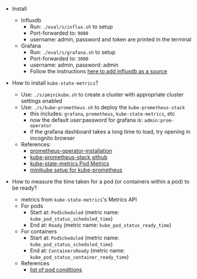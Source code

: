 - Install
    - Influxdb
        - Run: `./eval/s/influx.sh` to setup
        - Port-forwarded to: `9080`
        - username: admin, password and token are printed in the terminal
    - Grafana
        - Run: `./eval/s/grafana.sh` to setup
        - Port-forwarded to: `3000`
        - username: admin, password: admin
        - Follow the instructions [here to add influxdb as a source](https://github.com/etclab/serving/tree/main/test/performance#local-grafana-dashboards)

- How to install `kube-state-metrics`?
    - Use: `./s/pminikube.sh` to create a cluster with appropriate cluster settings enabled
    - Use: `./s/kube-prometheus.sh` to deploy the `kube-prometheus-stack`
        - this includes: `grafana`, `prometheus`, `kube-state-metrics`, etc
        - now the default user:password for grafana is: `admin:prom-operator`
        - if the grafana dashboard takes a long time to load, try opening in incognito browser
    - References: 
        - [prometheus-operator-installation](https://prometheus-operator.dev/docs/getting-started/installation/)
        - [kube-prometheus-stack github](https://github.com/prometheus-community/helm-charts/tree/main/charts/kube-prometheus-stack)
        - [kube-state-metrics Pod Metrics](https://github.com/kubernetes/kube-state-metrics/blob/main/docs/metrics/workload/pod-metrics.md) 
        - [minikube setup for kube-prometheus](https://github.com/prometheus-operator/kube-prometheus/?tab=readme-ov-file#minikube)

- How to measure the time taken for a pod (or containers within a pod) to be ready?
    - metrics from `kube-state-metrics`'s Metrics API
    - For pods
        - Start at: `PodScheduled` (metric name: `kube_pod_status_scheduled_time`)
        - End at: `Ready` (metric name: `kube_pod_status_ready_time`)
    - For containers
        - Start at: `PodScheduled` (metric name: `kube_pod_status_scheduled_time`)
        - End at: `ContainersReady` (metric name: `kube_pod_status_container_ready_time`)
    - References
        - [list of pod conditions](https://kubernetes.io/docs/concepts/workloads/pods/pod-lifecycle/#pod-conditions)
